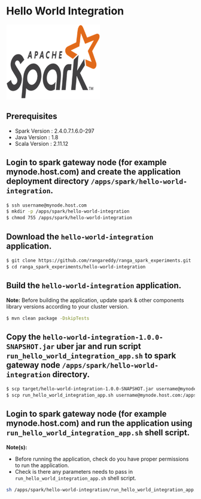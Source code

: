 # Hello World Integration

<div>
        <img src="https://github.com/rangareddy/ranga-logos/blob/main/frameworks/spark/spark_logo.png?raw=true" height="200" width="250"/>
</div>


## Prerequisites

* Spark Version : 2.4.0.7.1.6.0-297
* Java Version : 1.8
* Scala Version : 2.11.12



## Login to spark gateway node (for example mynode.host.com) and create the application deployment directory `/apps/spark/hello-world-integration`.
```sh
$ ssh username@mynode.host.com
$ mkdir -p /apps/spark/hello-world-integration
$ chmod 755 /apps/spark/hello-world-integration
```

## Download the `hello-world-integration` application.
```sh
$ git clone https://github.com/rangareddy/ranga_spark_experiments.git
$ cd ranga_spark_experiments/hello-world-integration
```

## Build the `hello-world-integration` application.
**Note:** Before building the application, update spark & other components library versions according to your cluster version.
```sh
$ mvn clean package -DskipTests
```

## Copy the `hello-world-integration-1.0.0-SNAPSHOT.jar` uber jar and run script `run_hello_world_integration_app.sh` to spark gateway node `/apps/spark/hello-world-integration` directory.
```sh
$ scp target/hello-world-integration-1.0.0-SNAPSHOT.jar username@mynode.host.com:/apps/spark/hello-world-integration
$ scp run_hello_world_integration_app.sh username@mynode.host.com:/apps/spark/hello-world-integration
```

## Login to spark gateway node (for example mynode.host.com) and run the application using `run_hello_world_integration_app.sh` shell script.

**Note(s):**
* Before running the application, check do you have proper permissions to run the application.
* Check is there any parameters needs to pass in `run_hello_world_integration_app.sh` shell script.

```sh
sh /apps/spark/hello-world-integration/run_hello_world_integration_app.sh
```
